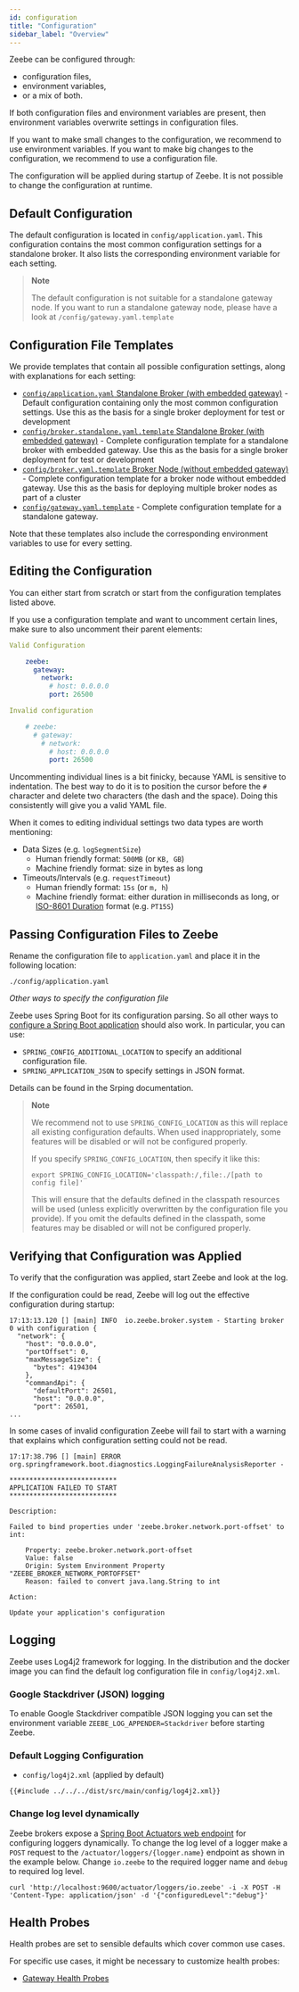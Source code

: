 ```yaml
---
id: configuration
title: "Configuration"
sidebar_label: "Overview"
---
```


Zeebe can be configured through:

- configuration files,
- environment variables,
- or a mix of both.

If both configuration files and environment variables are present, then environment variables overwrite settings in configuration files.

If you want to make small changes to the configuration, we recommend to use environment variables.
If you want to make big changes to the configuration, we recommend to use a configuration file.

The configuration will be applied during startup of Zeebe. It is not possible to change the configuration at runtime.

## Default Configuration

The default configuration is located in `config/application.yaml`. This configuration contains the most common configuration settings for a standalone broker. It also lists the corresponding environment variable for each setting.

> **Note**
>
> The default configuration is not suitable for a standalone gateway node. If you want to run a standalone gateway node, please have a look at `/config/gateway.yaml.template`

## Configuration File Templates

We provide templates that contain all possible configuration settings, along with explanations for each setting:

- [`config/application.yaml` Standalone Broker (with embedded gateway)](https://github.com/zeebe-io/zeebe/tree/develop/dist/src/main/config/application.yaml) - Default configuration containing only the most common configuration settings. Use this as the basis for a single broker deployment for test or development
- [`config/broker.standalone.yaml.template` Standalone Broker (with embedded gateway)](https://github.com/zeebe-io/zeebe/tree/develop/dist/src/main/config/broker.standalone.yaml.template) - Complete configuration template for a standalone broker with embedded gateway. Use this as the basis for a single broker deployment for test or development
- [`config/broker.yaml.template` Broker Node (without embedded gateway)](https://github.com/zeebe-io/zeebe/tree/develop/dist/src/main/config/broker.yaml.template) - Complete configuration template for a broker node without embedded gateway. Use this as the basis for deploying multiple broker nodes as part of a cluster
- [`config/gateway.yaml.template`](https://github.com/zeebe-io/zeebe/tree/develop/dist/src/main/config/gateway.yaml.template) - Complete configuration template for a standalone gateway.

Note that these templates also include the corresponding environment variables to use for every setting.

## Editing the Configuration

You can either start from scratch or start from the configuration templates listed above.

If you use a configuration template and want to uncomment certain lines, make sure to also uncomment their parent elements:

```yaml
Valid Configuration

    zeebe:
      gateway:
        network:
          # host: 0.0.0.0
          port: 26500

Invalid configuration

    # zeebe:
      # gateway:
        # network:
          # host: 0.0.0.0
          port: 26500
```

Uncommenting individual lines is a bit finicky, because YAML is sensitive to indentation. The best way to do it is to position the cursor before the `#` character and delete two characters (the dash and the space). Doing this consistently will give you a valid YAML file.

When it comes to editing individual settings two data types are worth mentioning:

- Data Sizes (e.g. `logSegmentSize`)
  - Human friendly format: `500MB` (or `KB, GB`)
  - Machine friendly format: size in bytes as long
- Timeouts/Intervals (e.g. `requestTimeout`)
  - Human friendly format: `15s` (or `m, h`)
  - Machine friendly format: either duration in milliseconds as long, or [ISO-8601 Duration](ttps://en.wikipedia.org/wiki/ISO_8601#Durations) format (e.g. `PT15S`)

## Passing Configuration Files to Zeebe

Rename the configuration file to `application.yaml` and place it in the following location:

```shell script
./config/application.yaml
```

_Other ways to specify the configuration file_

Zeebe uses Spring Boot for its configuration parsing. So all other ways to [configure a Spring Boot application](https://docs.spring.io/spring-boot/docs/current/reference/html/spring-boot-features.html#boot-features-external-config) should also work. In particular,
you can use:

- `SPRING_CONFIG_ADDITIONAL_LOCATION` to specify an additional configuration file.
- `SPRING_APPLICATION_JSON` to specify settings in JSON format.

Details can be found in the Srping documentation.

> **Note**
>
> We recommend not to use `SPRING_CONFIG_LOCATION` as this will replace all existing configuration defaults.
> When used inappropriately, some features will be disabled or will not be configured properly.
>
> If you specify `SPRING_CONFIG_LOCATION`, then specify it like this:
>
> ```shell script
> export SPRING_CONFIG_LOCATION='classpath:/,file:./[path to config file]'
> ```
>
> This will ensure that the defaults defined in the classpath resources will be used (unless explicitly overwritten by the configuration file you provide). If you omit the defaults defined in the classpath, some features may be disabled or will not be configured properly.

## Verifying that Configuration was Applied

To verify that the configuration was applied, start Zeebe and look at the log.

If the configuration could be read, Zeebe will log out the effective configuration during startup:

```
17:13:13.120 [] [main] INFO  io.zeebe.broker.system - Starting broker 0 with configuration {
  "network": {
    "host": "0.0.0.0",
    "portOffset": 0,
    "maxMessageSize": {
      "bytes": 4194304
    },
    "commandApi": {
      "defaultPort": 26501,
      "host": "0.0.0.0",
      "port": 26501,
...
```

In some cases of invalid configuration Zeebe will fail to start with a warning that explains which configuration setting could not be read.

```
17:17:38.796 [] [main] ERROR org.springframework.boot.diagnostics.LoggingFailureAnalysisReporter -

***************************
APPLICATION FAILED TO START
***************************

Description:

Failed to bind properties under 'zeebe.broker.network.port-offset' to int:

    Property: zeebe.broker.network.port-offset
    Value: false
    Origin: System Environment Property "ZEEBE_BROKER_NETWORK_PORTOFFSET"
    Reason: failed to convert java.lang.String to int

Action:

Update your application's configuration
```

## Logging

Zeebe uses Log4j2 framework for logging. In the distribution and the docker image you can find the default log configuration file in `config/log4j2.xml`.

### Google Stackdriver (JSON) logging

To enable Google Stackdriver compatible JSON logging you can set the environment variable `ZEEBE_LOG_APPENDER=Stackdriver` before starting Zeebe.

### Default Logging Configuration

- `config/log4j2.xml` (applied by default)

```
{{#include ../../../dist/src/main/config/log4j2.xml}}
```

### Change log level dynamically

Zeebe brokers expose a [Spring Boot Actuators web endpoint](https://docs.spring.io/spring-boot/docs/current/actuator-api/html/#loggers)
for configuring loggers dynamically.
To change the log level of a logger make a `POST` request to the `/actuator/loggers/{logger.name}` endpoint as shown in the example below.
Change `io.zeebe` to the required logger name and `debug` to required log level.

```
curl 'http://localhost:9600/actuator/loggers/io.zeebe' -i -X POST -H 'Content-Type: application/json' -d '{"configuredLevel":"debug"}'
```

## Health Probes

Health probes are set to sensible defaults which cover common use cases.

For specific use cases, it might be necessary to customize health probes:

- [Gateway Health Probes](gateway-health-probes.md)
